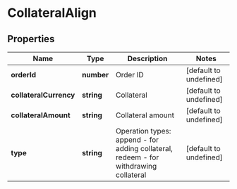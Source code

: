 # CollateralAlign

## Properties

Name | Type | Description | Notes
------------ | ------------- | ------------- | -------------
**orderId** | **number** | Order ID | [default to undefined]
**collateralCurrency** | **string** | Collateral | [default to undefined]
**collateralAmount** | **string** | Collateral amount | [default to undefined]
**type** | **string** | Operation types: append - for adding collateral, redeem - for withdrawing collateral | [default to undefined]

